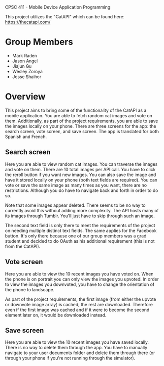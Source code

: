 CPSC 411 - Mobile Device Application Programming

This project utilizes the "CatAPI" which can be found here: https://thecatapi.com/

# Group Members

* Mark Raden 
* Jason Angel 
* Jiajun Gu 
* Wesley Zoroya 
* Jesse Shaihor 

# Overview
This project aims to bring some of the functionality of the CatAPI as a mobile application. You are able to fetch random cat images and vote on them. Additionally, as part of the project requirements, you are able to save the images locally on your phone. There are three screens for the app: the search screen, vote screen, and save screen. The app is translated for both Spanish and French.

## Search screen
Here you are able to view random cat images. You can traverse the images and vote on them. There are 10 total images per API call. You have to click the reroll button if you want new images. You can also save the image and have it stored locally on your phone (both text fields are required). You can vote or save the same image as many times as you want, there are no restrictions. Although you do have to navigate back and forth in order to do so.

Note that some images appear deleted. There seems to be no way to currently avoid this without adding more complexity. The API hosts many of its images through Tumblr. You'll just have to skip through such an image.

The second text field is only there to meet the requirements of the project on needing multiple distinct text fields. The same applies for the Facebook button. It's only there because one of our group members was a grad student and decided to do OAuth as his additional requirement (this is not from the CatAPI).

## Vote screen
Here you are able to view the 10 recent images you have voted on. When the phone is on portrait you can only view the images you upvoted. In order to view the images you downvoted, you have to change the orientation of the phone to landscape.

As part of the project requirements, the first image (from either the upvote or downvote image array) is cached, the rest are downloaded. Therefore even if the first image was cached and if it were to become the second element later on, it would be downloaded instead.

## Save screen
Here you are able to view the 10 recent images you have saved locally. There is no way to delete them through the app. You have to manually navigate to your user documents folder and delete them through there (or through your phone if you're not running through the simulator).

